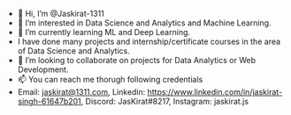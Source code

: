 - 👋 Hi, I’m @Jaskirat-1311
- 👀 I’m interested in Data Science and Analytics and Machine Learning.
- 🌱 I’m currently learning ML and Deep Learning.
- I have done many projects and internship/certificate courses in the area of Data Science and Analytics.
- 💞️ I’m looking to collaborate on projects for Data Analytics or Web Development.
- 📫 You can reach me thorugh following credentials 
- Email: jaskirat@1311.com,  Linkedin: https://www.linkedin.com/in/jaskirat-singh-61647b201,  Discord: JasKirat#8217,   Instagram: jaskirat.js

<!---
Jaskirat-1311/Jaskirat-1311 is a ✨ special ✨ repository because its `README.md` (this file) appears on your GitHub profile.
You can click the Preview link to take a look at your changes.
--->
